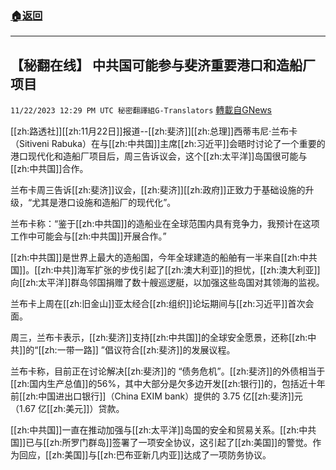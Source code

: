 ###  [:house:返回](README.md)
---


## 【秘翻在线】 中共国可能参与斐济重要港口和造船厂项目
`11/22/2023 12:29 PM UTC 秘密翻譯組G-Translators` [轉載自GNews](https://gnews.org/articles/2004303)


[[zh:路透社]][[zh:11月22日]]报道--[[zh:斐济]][[zh:总理]]西蒂韦尼·兰布卡（Sitiveni Rabuka）在与[[zh:中共国]]主席[[zh:习近平]]会晤时讨论了一个重要的港口现代化和造船厂项目后，周三告诉议会，这个[[zh:太平洋]]岛国很可能与[[zh:中共国]]合作。

 兰布卡周三告诉[[zh:斐济]]议会，[[zh:斐济]][[zh:政府]]正致力于基础设施的升级，“尤其是港口设施和造船厂的现代化”。

兰布卡称：“鉴于[[zh:中共国]]的造船业在全球范围内具有竞争力，我预计在这项工作中可能会与[[zh:中共国]]开展合作。”

[[zh:中共国]]是世界上最大的造船国，今年全球建造的船舶有一半来自[[zh:中共国]]。[[zh:中共]]海军扩张的步伐引起了[[zh:澳大利亚]]的担忧，[[zh:澳大利亚]]向[[zh:太平洋]]群岛邻国捐赠了数十艘巡逻艇，以加强这些岛国对其领海的监视。

  

兰布卡上周在[[zh:旧金山]]亚太经合[[zh:组织]]论坛期间与[[zh:习近平]]首次会面。

周三，兰布卡表示，[[zh:斐济]]支持[[zh:中共国]]的全球安全愿景，还称[[zh:中共]]的“[[zh:一带一路]] ”倡议符合[[zh:斐济]]的发展议程。

兰布卡称，目前正在讨论解决[[zh:斐济]]的 “债务危机”。[[zh:斐济]]的外债相当于[[zh:国内生产总值]]的56%，其中大部分是欠多边开发[[zh:银行]]的，包括近十年前[[zh:中国进出口银行]]（China EXIM bank）提供的 3.75 亿[[zh:斐济]]元（1.67 亿[[zh:美元]]）贷款。

[[zh:中共国]]一直在推动加强与[[zh:太平洋]]岛国的安全和贸易关系。[[zh:中共国]]已与[[zh:所罗门群岛]]签署了一项安全协议，这引起了[[zh:美国]]的警觉。作为回应，[[zh:美国]]与[[zh:巴布亚新几内亚]]达成了一项防务协议。


